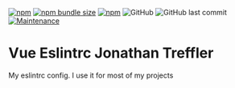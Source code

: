 [![npm](https://img.shields.io/npm/v/eslint-config-jonathantreffler?style=flat-square)](https://www.npmjs.com/package/eslint-config-jonathantreffler)
[![npm bundle size](https://img.shields.io/bundlephobia/min/eslint-config-jonathantreffler?style=flat-square)](https://www.npmjs.com/package/eslint-config-jonathantreffler)
[![npm](https://img.shields.io/npm/dt/eslint-config-jonathantreffler?style=flat-square)](https://www.npmjs.com/package/eslint-config-jonathantreffler)
![GitHub](https://img.shields.io/github/license/JonathanTreffler/my-vue-eslintrc?style=flat-square)
![GitHub last commit](https://img.shields.io/github/last-commit/JonathanTreffler/my-vue-eslintrc?style=flat-square)
[![Maintenance](https://img.shields.io/maintenance/yes/2021?style=flat-square)](https://github.com/JonathanTreffler/my-vue-eslintrc/commits/)

# Vue Eslintrc Jonathan Treffler

My eslintrc config. I use it for most of my projects

